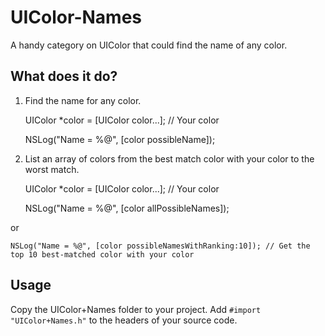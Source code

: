 UIColor-Names
=============

A handy category on UIColor that could find the name of any color.

What does it do?
-------------
1.  Find the name for any color.

    UIColor *color = [UIColor color...]; // Your color

    NSLog("Name = %@", [color possibleName]);

2. List an array of colors from the best match color with your color to the worst match.

    UIColor *color = [UIColor color...]; // Your color

    NSLog("Name = %@", [color allPossibleNames]);
    
or

    NSLog("Name = %@", [color possibleNamesWithRanking:10]); // Get the top 10 best-matched color with your color


Usage
-------------
Copy the UIColor+Names folder to your project. Add `#import "UIColor+Names.h"` to the headers of your source code.
